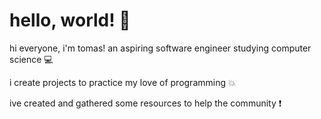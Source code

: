 # hello, world! :vulcan_salute:	
hi everyone, i'm tomas! an aspiring software engineer studying computer science :computer:	

i create projects to practice my love of programming :boom:

ive created and gathered some resources to help the community :exclamation:
